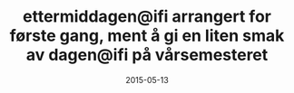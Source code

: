 ---
title: ettermiddagen@ifi arrangert for første gang, ment å gi en liten smak av dagen@ifi på vårsemesteret
tags: dagen
year: 2015
date: 2015-05-13
sources:
  - https://www.facebook.com/events/524152164390457/ ettermiddagen@ifi 2015 - Facebook
view: none
---